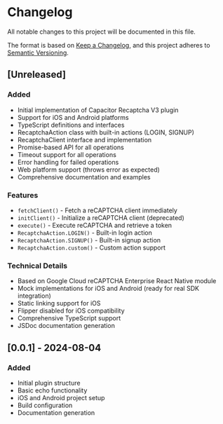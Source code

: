 # Changelog

All notable changes to this project will be documented in this file.

The format is based on [Keep a Changelog](https://keepachangelog.com/en/1.0.0/),
and this project adheres to [Semantic Versioning](https://semver.org/spec/v2.0.0.html).

## [Unreleased]

### Added
- Initial implementation of Capacitor Recaptcha V3 plugin
- Support for iOS and Android platforms
- TypeScript definitions and interfaces
- RecaptchaAction class with built-in actions (LOGIN, SIGNUP)
- RecaptchaClient interface and implementation
- Promise-based API for all operations
- Timeout support for all operations
- Error handling for failed operations
- Web platform support (throws error as expected)
- Comprehensive documentation and examples

### Features
- `fetchClient()` - Fetch a reCAPTCHA client immediately
- `initClient()` - Initialize a reCAPTCHA client (deprecated)
- `execute()` - Execute reCAPTCHA and retrieve a token
- `RecaptchaAction.LOGIN()` - Built-in login action
- `RecaptchaAction.SIGNUP()` - Built-in signup action
- `RecaptchaAction.custom()` - Custom action support

### Technical Details
- Based on Google Cloud reCAPTCHA Enterprise React Native module
- Mock implementations for iOS and Android (ready for real SDK integration)
- Static linking support for iOS
- Flipper disabled for iOS compatibility
- Comprehensive TypeScript support
- JSDoc documentation generation

## [0.0.1] - 2024-08-04

### Added
- Initial plugin structure
- Basic echo functionality
- iOS and Android project setup
- Build configuration
- Documentation generation 